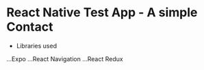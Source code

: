 # React Native Test App - A simple Contact
- Libraries used

...Expo
...React Navigation
...React Redux
